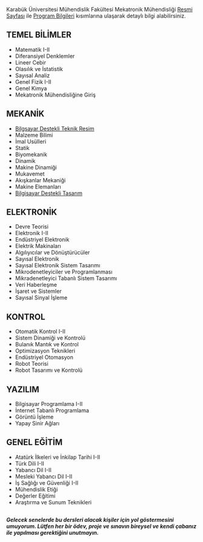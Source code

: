 Karabük Üniversitesi Mühendislik Fakültesi Mekatronik Mühendisliği [Resmi Sayfası](https://muh.karabuk.edu.tr/mekatronik)
ile [Program Bilgileri](https://obs.karabuk.edu.tr/oibs/bologna/index.aspx?lang=tr&curOp=showPac&curUnit=0200&curSunit=305) kısımlarına ulaşarak detaylı bilgi alabilirsiniz.

## TEMEL BİLİMLER
- Matematik I-II
- Diferansiyel Denklemler
- Lineer Cebir
- Olasılık ve İstatistik
- Sayısal Analiz
- Genel Fizik I-II
- Genel Kimya
- Mekatronik Mühendisliğine Giriş

## MEKANİK
- [Bilgsayar Destekli Teknik Resim](https://github.com/cengizhantopcu53/lisans_mekatronik_muhendisligi/tree/main/Bilgisayar%20Destekli%20Teknik%20Resim/%C3%96devler-2018)
- Malzeme Bilimi
- İmal Usülleri
- Statik
- Biyomekanik
- Dinamik
- Makine Dinamiği
- Mukavemet
- Akışkanlar Mekaniği
- Makine Elemanları
- [Bilgisayar Destekli Tasarım](https://github.com/cengizhantopcu53/lisans_mekatronik_muhendisligi/tree/main/Bilgisayar%20Destekli%20Tasar%C4%B1m/%C3%96devler-2019)

## ELEKTRONİK
- Devre Teorisi
- Elektronik I-II
- Endüstriyel Elektronik
- Elektrik Makinaları
- Algılıyıcılar ve Dönüştürücüler
- Sayısal Elektronik
- Sayısal Elektronik Sistem Tasarımı
- Mikrodenetleyiciler ve Programlanması
- Mikradenetleyici Tabanlı Sistem Tasarımı
- Veri Haberleşme
- İşaret ve Sistemler
- Sayısal Sinyal İşleme

## KONTROL
- Otomatik Kontrol I-II
- Sistem Dinamiği ve Kontrolü
- Bulanık Mantık ve Kontrol
- Optimizasyon Teknikleri
- Endüstriyel Otomasyon
- Robot Teorisi
- Robot Tasarımı ve Kontrolü

## YAZILIM
- Bilgisayar Programlama I-II
- İnternet Tabanlı Programlama
- Görüntü İşleme
- Yapay Sinir Ağları

## GENEL EĞİTİM
- Atatürk İlkeleri ve İnkilap Tarihi I-II
- Türk Dili I-II
- Yabancı Dil I-II
- Mesleki Yabancı Dil I-II
- İş Sağlığı ve Güvenliği I-II
- Mühendislik Etiği
- Değerler Eğitimi
- Araştırma ve Sunum Teknikleri

##
***Gelecek senelerde bu dersleri alacak kişiler için yol göstermesini umuyorum. Lütfen her bir ödev, proje ve sınavın bireysel ve kendi çabanız ile yapılması gerektiğini unutmayın.*** 
##
